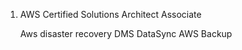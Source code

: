 1. AWS Certified Solutions Architect Associate 
    
    Aws disaster recovery 
    DMS 
    DataSync
    AWS Backup
    